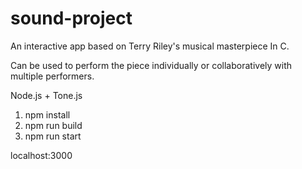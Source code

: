 # sound-project

An interactive app based on Terry Riley's musical masterpiece In C.

Can be used to perform the piece individually or collaboratively with multiple performers.

Node.js + Tone.js

1. npm install
2. npm run build
3. npm run start

localhost:3000
